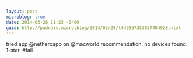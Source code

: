 ```yaml
---
layout: post
microblog: true
date: 2014-03-28 11:23 -0400
guid: http://padraic.micro.blog/2014/03/28/t449567353857404928.html
---
```

tried app @netheroapp  on @macworld recommendation. no devices found. 1-star. #fail

